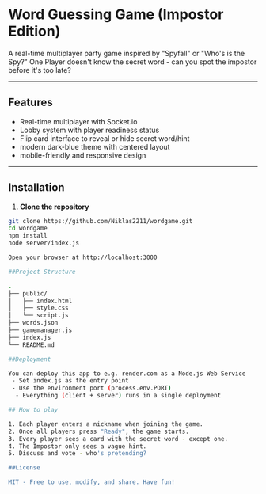 # Word Guessing Game (Impostor Edition)

A real-time multiplayer party game inspired by "Spyfall" or "Who's is the Spy?" One Player doesn't know the secret word - can you spot the impostor before it's too late?

---

## Features

- Real-time multiplayer with Socket.io
- Lobby system with player readiness status
- Flip card interface to reveal or hide secret word/hint
- modern dark-blue theme with centered layout
- mobile-friendly and responsive design

---

## Installation

1. **Clone the repository**
```bash
git clone https://github.com/Niklas2211/wordgame.git
cd wordgame
npm install
node server/index.js

Open your browser at http://localhost:3000

##Project Structure

.
├── public/
│   ├── index.html
│   ├── style.css
│   └── script.js
├── words.json
├── gamemanager.js
├── index.js
└── README.md

##Deployment

You can deploy this app to e.g. render.com as a Node.js Web Service
 - Set index.js as the entry point
 - Use the environment port (process.env.PORT)
  - Everything (client + server) runs in a single deployment

## How to play

1. Each player enters a nickname when joining the game.
2. Once all players press "Ready", the game starts.
3. Every player sees a card with the secret word - except one.
4. The Impostor only sees a vague hint.
5. Discuss and vote - who's pretending?

##License

MIT - Free to use, modify, and share. Have fun!